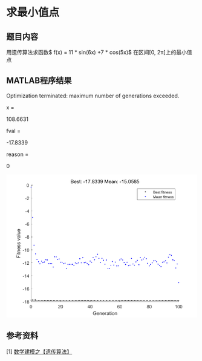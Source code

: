 # 求最小值点

## 题目内容
用遗传算法求函数$ f(x) = 11 * sin(6x) +7 * cos(5x)$ 在区间[0, 2π]上的最小值点

## MATLAB程序结果

Optimization terminated: maximum number of generations exceeded.

x =

  108.6631


fval =

  -17.8339


reason =

  0

![MATLAB程序结果](/求最小值点/Project/untitled.png)

## 参考资料
[1] [数学建模之【遗传算法】](https://blog.csdn.net/qq_48715321/article/details/124332922?ops_request_misc=%257B%2522request%255Fid%2522%253A%2522171781216416777224426005%2522%252C%2522scm%2522%253A%252220140713.130102334..%2522%257D&request_id=171781216416777224426005&biz_id=0&utm_medium=distribute.pc_search_result.none-task-blog-2~all~sobaiduend~default-1-124332922-null-null.142^v100^pc_search_result_base6&utm_term=%E6%95%B0%E5%AD%A6%E5%BB%BA%E6%A8%A1%20%E9%81%97%E4%BC%A0%E7%AE%97%E6%B3%95&spm=1018.2226.3001.4187) 